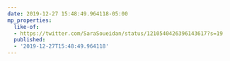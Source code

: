 ```yaml
---
date: 2019-12-27 15:48:49.964118-05:00
mp_properties:
  like-of:
  - https://twitter.com/SaraSoueidan/status/1210540426396143617?s=19
  published:
  - '2019-12-27T15:48:49.964118'
---
```



